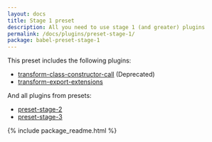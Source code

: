 ```yaml
---
layout: docs
title: Stage 1 preset
description: All you need to use stage 1 (and greater) plugins
permalink: /docs/plugins/preset-stage-1/
package: babel-preset-stage-1
---
```


This preset includes the following plugins:

- [transform-class-constructor-call](/docs/plugins/transform-class-constructor-call/) (Deprecated)
- [transform-export-extensions](/docs/plugins/transform-export-extensions/)

And all plugins from presets:

- [preset-stage-2](/docs/plugins/preset-stage-2/)
- [preset-stage-3](/docs/plugins/preset-stage-3/)

{% include package_readme.html %}
